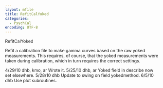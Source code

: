 ```yaml
---
layout: mfile
title: RefitCalYoked
categories:
  - PsychCal
encoding: UTF-8
---
```


RefitCalYoked

Refit a calibration file to make gamma curves based on the raw yoked measurements.
This requires, of course, that the yoked measurements were taken during calibration,
which in turn requires the correct settings.

4/29/10  dhb, kmo, ar  Wrote it.
5/25/10  dhb, ar       Yoked field in describe now set elsewhere.
5/28/10  dhb           Update to swing on field yokedmethod.
6/5/10   dhb           Use plot subroutines.